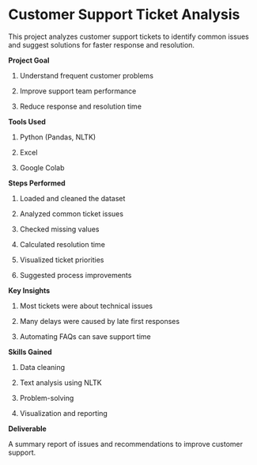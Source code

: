 <h1>Customer Support Ticket Analysis</h1>

This project analyzes customer support tickets to identify common issues and suggest solutions for faster response and resolution.

**Project Goal**

1. Understand frequent customer problems

2. Improve support team performance

3. Reduce response and resolution time


**Tools Used**

1. Python (Pandas, NLTK)

2. Excel

3. Google Colab


**Steps Performed**

1. Loaded and cleaned the dataset


2. Analyzed common ticket issues


3. Checked missing values


4. Calculated resolution time


5. Visualized ticket priorities


6. Suggested process improvements



**Key Insights**

1. Most tickets were about technical issues

2. Many delays were caused by late first responses

3. Automating FAQs can save support time


**Skills Gained**

1. Data cleaning

2. Text analysis using NLTK

3. Problem-solving

4. Visualization and reporting


**Deliverable**

A summary report of issues and recommendations to improve customer support.
